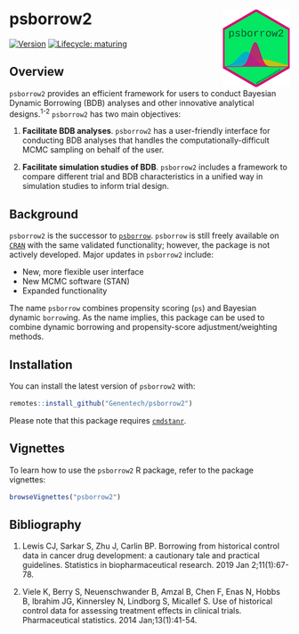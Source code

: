 # psborrow2 <img src="./inst/img/psborrow2_hex.png" align="right" width="120" />

<!-- badges: start -->

[![Version](https://img.shields.io/static/v1.svg?label=github.com/genentech&message=v.0.0.1&color=DC0073)](https://github.com/Genentech/psborrow2)
[![Lifecycle:
maturing](https://img.shields.io/badge/lifecycle-experimental-orange.svg)](https://www.tidyverse.org/lifecycle/#experimental)

<!-- badges: end -->

## Overview

`psborrow2` provides an efficient framework for users to
conduct Bayesian Dynamic Borrowing (BDB) analyses and other 
innovative analytical designs.<sup>1-2</sup>
`psborrow2` has two main objectives:

1. <b>Facilitate BDB analyses</b>. `psborrow2` has a user-friendly interface for
conducting BDB analyses that handles the computationally-difficult MCMC sampling
on behalf of the user.

2. <b>Facilitate simulation studies of BDB</b>. `psborrow2` includes a
framework to compare different trial and BDB characteristics in a unified way
in simulation studies to inform trial design.

## Background

`psborrow2` is the successor to
[`psborrow`](https://github.com/Genentech/psborrow). `psborrow` is still freely
available on [`CRAN`](https://cran.r-project.org/package=psborrow) with the
same validated functionality; however, the package is not actively developed.
Major updates in `psborrow2` include:

- New, more flexible user interface
- New MCMC software (STAN)
- Expanded functionality

The name `psborrow` combines propensity scoring (`ps`) and Bayesian dynamic
`borrow`ing. As the name implies, this package can be used to combine dynamic
borrowing and propensity-score adjustment/weighting methods.

## Installation

You can install the latest version of `psborrow2` with:

```r
remotes::install_github("Genentech/psborrow2")
```

Please note that this package requires [`cmdstanr`](https://mc-stan.org/cmdstanr/).

## Vignettes

To learn how to use the `psborrow2` R package, refer to the package vignettes:

```r
browseVignettes("psborrow2")
```

## Bibliography

1. Lewis CJ, Sarkar S, Zhu J, Carlin BP. Borrowing from historical control data
in cancer drug development: a cautionary tale and practical guidelines.
Statistics in biopharmaceutical research. 2019 Jan 2;11(1):67-78.

2. Viele K, Berry S, Neuenschwander B, Amzal B, Chen F, Enas N, Hobbs B, 
Ibrahim JG, Kinnersley N, Lindborg S, Micallef S. Use of historical control
data for assessing treatment effects in clinical trials. Pharmaceutical 
statistics. 2014 Jan;13(1):41-54.
